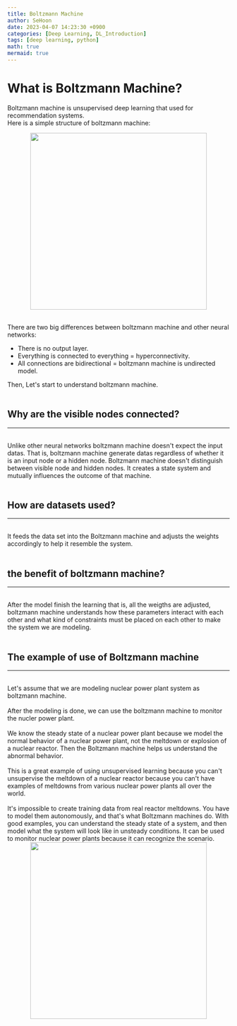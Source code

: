 ```yaml
---
title: Boltzmann Machine
author: SeHoon
date: 2023-04-07 14:23:30 +0900
categories: [Deep Learning, DL_Introduction]
tags: [deep learning, python]
math: true
mermaid: true
---
```


# What is Boltzmann Machine?
Boltzmann machine is unsupervised deep learning that used for recommendation systems.<br>
Here is a simple structure of boltzmann machine:
<center>
<img src="https://user-images.githubusercontent.com/28240052/231655119-112a4042-a5e5-49d1-8ee2-3f638da49690.png" width=400>
</center>
<br>

There are two big differences between boltzmann machine and other neural networks:
+ There is no output layer.
+ Everything is connected to everything = hyperconnectivity.
+ All connections are bidirectional = boltzmann machine is undirected model.<br>

Then, Let's start to understand boltzmann machine.<br><br>


## Why are the visible nodes connected?
---
<br>
Unlike other neural networks boltzmann machine doesn't expect the input datas. That is, boltzmann machine generate datas regardless of whether it is an input node or a hidden node.
Boltzmann machine doesn't distinguish between visible node and hidden nodes. It creates a state system and mutually influences the outcome of that machine.<br>
<br>

## How are datasets used?
---
<br>
It feeds the data set into the Boltzmann machine and adjusts the weights accordingly to help it resemble the system.<br>
<br>

## the benefit of boltzmann machine?
---
<br>
After the model finish the learning that is, all the weigths are adjusted, boltzmann machine understands how these parameters interact with each other and what kind of constraints must be placed on each other to make the system we are modeling.<br>
<br>

## The example of use of Boltzmann machine
---
<br>
Let's assume that we are modeling nuclear power plant system as boltzmann machine.<br><br>
After the modeling is done, we can use the boltzmann machine to monitor the nucler power plant.<br><br>
We know the steady state of a nuclear power plant because we model the normal behavior of a nuclear power plant, not the meltdown or explosion of a nuclear reactor. Then the Boltzmann machine helps us understand the abnormal behavior.
<br><br>
This is a great example of using unsupervised learning because you can't unsupervise the meltdown of a nuclear reactor because you can't have examples of meltdowns from various nuclear power plants all over the world.
<br><br>
It's impossible to create training data from real reactor meltdowns. You have to model them autonomously, and that's what Boltzmann machines do. With good examples, you can understand the steady state of a system, and then model what the system will look like in unsteady conditions. It can be used to monitor nuclear power plants because it can recognize the scenario.



















































<center>
<img src="" width=400>
</center>